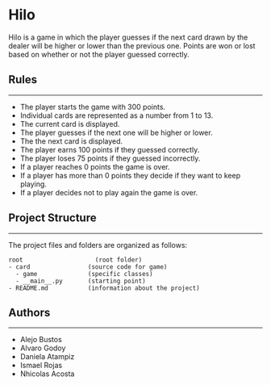 # Hilo
Hilo is a game in which the player guesses if the next card drawn by the dealer will be higher or lower than the previous one. Points are won or lost based on whether or not the player guessed correctly.

## Rules
---
- The player starts the game with 300 points.
- Individual cards are represented as a number from 1 to 13.
- The current card is displayed.
- The player guesses if the next one will be higher or lower.
- The the next card is displayed.
- The player earns 100 points if they guessed correctly.
- The player loses 75 points if they guessed incorrectly.
- If a player reaches 0 points the game is over.
- If a player has more than 0 points they decide if they want to keep playing.
- If a player decides not to play again the game is over.

## Project Structure
---
The project files and folders are organized as follows:
```
root                    (root folder)
- card                (source code for game)
  - game              (specific classes)
  - __main__.py       (starting point)
- README.md           (information about the project)
```

## Authors
---
- Alejo Bustos
- Alvaro Godoy
- Daniela Atampiz
- Ismael Rojas
- Nhicolas Acosta